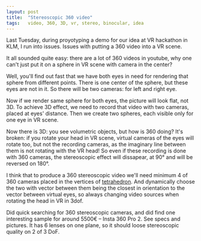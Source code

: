 ```yaml
---
layout: post
title:  "Stereoscopic 360 video"
tags:   video, 360, 3D, vr, stereo, binocular, idea
---
```


Last Tuesday, during proyotyping a demo for our idea at VR hackathon in KLM,
I run into issues. Issues with putting a 360 video into a VR scene.

It all sounded quite easy: there are a lot of 360 videos in youtube, why one
can't just put it on a sphere in VR scene with camera in the center?

Well, you'll find out fast that we have both eyes in need for rendering that
sphere from different points. There is one center of the sphere, but these eyes
are not in it. So there will be two cameras: for left and right eye.

Now if we render same sphere for both eyes, the picture will look flat, not 3D.
To achieve 3D effect, we need to record that video with two cameras, placed at
eyes' distance. Then we create two spheres, each visible only for one eye in VR
scene.

Now there is 3D: you see volumetric objects, but how is 360 doing? It's broken:
if you rotate your head in VR scene, virtual cameras of the eyes will rotate too,
but not the recording cameras, as the imaginary line between them is not rotating
with the VR head! So even if these recording is done with 360 cameras, the stereoscopic
effect will dissapear, at 90° and will be reversed on 180°.

I think that to produce a 360 stereoscopic video we'll need minimum 4 of 360 cameras
placed in the vertices of [tetrahedron](https://en.m.wikipedia.org/wiki/Tetrahedron).
And dynamically choose the two with vector between them being the closest in orientation
to the vector between virtual eyes, so always changing video sources when rotating the
head in VR in 3dof.

Did quick searching for 360 stereoscopic cameras, and did find one interesting sample for
around 5500€ – Insta 360 Pro 2. See specs and pictures. It has 6 lenses on one plane, so
it should loose stereoscopic quality on 2 of 3 DoF.
